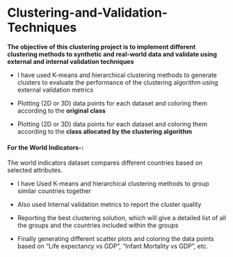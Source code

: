 # Clustering-and-Validation-Techniques


<p><b>The objective of this clustering project is to implement different clustering methods to synthetic and
real-world data and validate using external and internal validation techniques</b></p>


- I have used K-means and hierarchical clustering methods to generate clusters to evaluate the performance of the clustering algorithm using external validation metrics

- Plotting (2D or 3D) data points for each dataset and coloring them according to the
<b>original class</b>

- Plotting (2D or 3D) data points for each dataset and coloring them according to the
<b>class allocated by the clustering algorithm</b>


#### For the World Indicators-:

The world indicators dataset compares different countries based on selected attributes.
- I have Used  K-means and hierarchical clustering methods to group similar countries
together

- Also used Internal validation metrics to report the cluster quality

- Reporting the best clustering solution, which will give a detailed list of all the groups and the
countries included within the groups

- Finally generating different scatter plots and coloring the data points
based on  “Life expectancy vs GDP”,  “Infant Mortality vs
GDP”, etc.